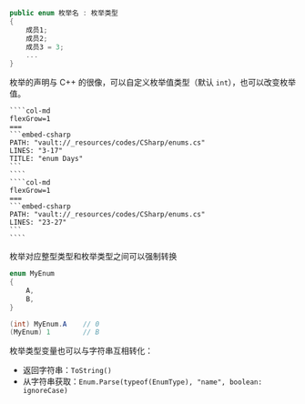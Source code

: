 ```csharp
public enum 枚举名 : 枚举类型
{
    成员1;
    成员2;
    成员3 = 3;
    ...
}
```

枚举的声明与 C++ 的很像，可以自定义枚举值类型（默认 `int`），也可以改变枚举值。

`````col
````col-md
flexGrow=1
===
```embed-csharp
PATH: "vault://_resources/codes/CSharp/enums.cs"
LINES: "3-17"
TITLE: "enum Days"
```
````
````col-md
flexGrow=1
===
```embed-csharp
PATH: "vault://_resources/codes/CSharp/enums.cs"
LINES: "23-27"
```
````
`````

枚举对应整型类型和枚举类型之间可以强制转换

```csharp
enum MyEnum
{
    A,
    B,
}

(int) MyEnum.A    // 0
(MyEnum) 1        // B
```

枚举类型变量也可以与字符串互相转化：
- 返回字符串：`ToString()`
- 从字符串获取：`Enum.Parse(typeof(EnumType), "name", boolean: ignoreCase)`
